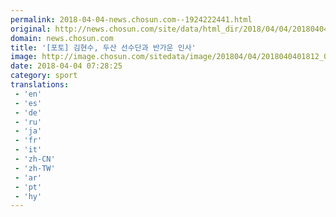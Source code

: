 ```yaml
---
permalink: 2018-04-04-news.chosun.com--1924222441.html
original: http://news.chosun.com/site/data/html_dir/2018/04/04/2018040401882.html
domain: news.chosun.com
title: '[포토] 김현수, 두산 선수단과 반가운 인사'
image: http://image.chosun.com/sitedata/image/201804/04/2018040401812_0.jpg
date: 2018-04-04 07:28:25
category: sport
translations: 
 - 'en'
 - 'es'
 - 'de'
 - 'ru'
 - 'ja'
 - 'fr'
 - 'it'
 - 'zh-CN'
 - 'zh-TW'
 - 'ar'
 - 'pt'
 - 'hy'
---
```


